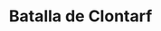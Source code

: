 ﻿---
title: "Batalla de Clontarf"
permalink: periodes_175.html
layout: periode
dataInici: 1014-04-23
sidebar: periodes
pares:
  - id: 174
    title: "Islas Británicas"
    dataInici: "(793)"
    dataFi: "(1066)"

fills:
jocsPrincipals:
  - title: "Clontarf"
    bggId: 3698

jocsEscenaris:
jocsEpoca:
  - title: "Ancient Battles Deluxe Expansion Kit 1: Elephants at War"
    bggId: 37563
    escenari: "Clontarf"

jocsEpocaEscenaris:
  - title: "Anachronism"
    bggId: 14038
    escenari: "Brian Ború"
    dataInici: 1002
    dataFi: 1014

---
